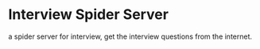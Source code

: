 # Interview Spider Server

a spider server for interview, get the interview questions from the internet.
